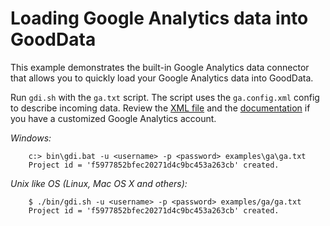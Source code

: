 # Loading Google Analytics data into GoodData

This example demonstrates the built-in Google Analytics data connector that allows you to quickly load your Google Analytics data into GoodData.

Run `gdi.sh` with the `ga.txt` script. The script uses the `ga.config.xml` config to describe incoming data. Review the [XML file](ga.config.xml) and the [documentation](http://github.com/gooddata/GoodData-CL/blob/master/cli-distro/doc/DOCUMENTATION.md#config) if you have a customized Google Analytics account.

_Windows:_

        c:> bin\gdi.bat -u <username> -p <password> examples\ga\ga.txt
        Project id = 'f5977852bfec20271d4c9bc453a263cb' created.


_Unix like OS (Linux, Mac OS X and others):_

        $ ./bin/gdi.sh -u <username> -p <password> examples/ga/ga.txt
        Project id = 'f5977852bfec20271d4c9bc453a263cb' created.
